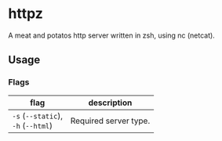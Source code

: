 # httpz

A meat and potatos http server written in zsh, using nc (netcat).

## Usage

### Flags

| flag                                   | description           |
| -------------------------------------- | --------------------- |
| `-s` (`--static`),<br> `-h` (`--html`) | Required server type. |
